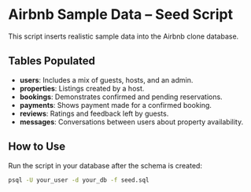# Airbnb Sample Data – Seed Script

This script inserts realistic sample data into the Airbnb clone database.

## Tables Populated

- **users**: Includes a mix of guests, hosts, and an admin.
- **properties**: Listings created by a host.
- **bookings**: Demonstrates confirmed and pending reservations.
- **payments**: Shows payment made for a confirmed booking.
- **reviews**: Ratings and feedback left by guests.
- **messages**: Conversations between users about property availability.

## How to Use

Run the script in your database after the schema is created:

```bash
psql -U your_user -d your_db -f seed.sql
